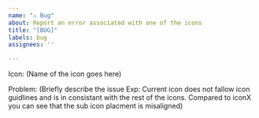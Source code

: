 ```yaml
---
name: "⚠️ Bug"
about: Report an error associated with one of the icons
title: "[BUG]"
labels: bug
assignees: ''

---
```


Icon: (Name of the icon goes here)

Problem: (Briefly describe the issue Exp: Current icon does not fallow icon guidlines and is in consistant with the rest of the icons. Compared to iconX you can see that the sub icon placment is misaligned)
